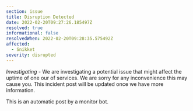 ```yaml
---
section: issue
title: Disruption Detected
date: 2022-02-20T09:27:26.185497Z
resolved: true
informational: false
resolvedWhen: 2022-02-20T09:28:35.575492Z
affected:
  - Snikket
severity: disrupted
---
```

*Investigating* - We are investigating a potential issue that might affect the uptime of one our of services. We are sorry for any inconvenience this may cause you. This incident post will be updated once we have more information.

This is an automatic post by a monitor bot.
        